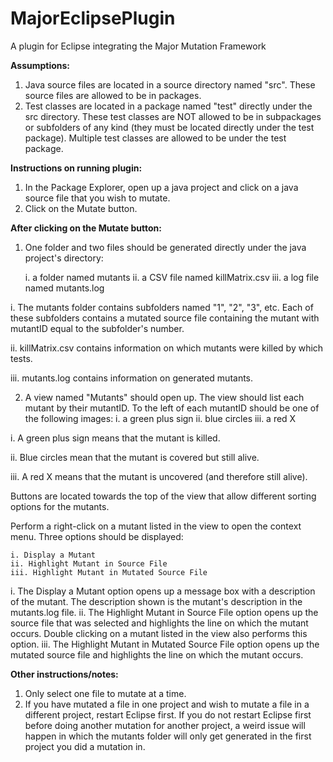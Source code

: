 # MajorEclipsePlugin
A plugin for Eclipse integrating the Major Mutation Framework

**Assumptions:**

1. Java source files are located in a source directory named &quot;src&quot;. These source files are allowed to be in packages.
2. Test classes are located in a package named &quot;test&quot; directly under the src directory. These test classes are NOT allowed to be in subpackages or subfolders of any kind (they must be located directly under the test package). Multiple test classes are allowed to be under the test package.

**Instructions on running plugin:**

1. In the Package Explorer, open up a java project and click on a java source file that you wish to mutate.
2. Click on the Mutate button.

**After clicking on the Mutate button:**

1. One folder and two files should be generated directly under the java project&#39;s directory:

	i. a folder named mutants
	ii. a CSV file named killMatrix.csv
	iii. a log file named mutants.log

i. The mutants folder contains subfolders named &quot;1&quot;, &quot;2&quot;, &quot;3&quot;, etc. Each of these subfolders contains a mutated source file containing the mutant with mutantID equal to the subfolder&#39;s number.

ii.   killMatrix.csv contains information on which mutants were killed by which tests.

iii.  mutants.log contains information on generated mutants.

2. A view named &quot;Mutants&quot; should open up. The view should list each mutant by their mutantID. To the left of each mutantID should be one of the following images:
	i. a green plus sign
 	ii. blue circles
	iii. a red X

i. A green plus sign means that the mutant is killed.

ii. Blue circles mean that the mutant is covered but still alive.

iii. A red X means that the mutant is uncovered (and therefore still alive).

Buttons are located towards the top of the view that allow different sorting options for the mutants.

Perform a right-click on a mutant listed in the view to open the context menu. Three options should be displayed:

	i. Display a Mutant
	ii. Highlight Mutant in Source File
	iii. Highlight Mutant in Mutated Source File

i. The Display a Mutant option opens up a message box with a description of the mutant. The description shown is the mutant&#39;s description in the mutants.log file.
ii. The Highlight Mutant in Source File option opens up the source file that was selected and highlights the line on which the mutant occurs. Double clicking on a mutant listed in the view also performs this option.
iii. The Highlight Mutant in Mutated Source File option opens up the mutated source file and highlights the line on which the mutant occurs.

**Other instructions/notes:**

1. Only select one file to mutate at a time.
2. If you have mutated a file in one project and wish to mutate a file in a different project, restart Eclipse first. If you do not restart Eclipse first before doing another mutation for another project, a weird issue will happen in which the mutants folder will only get generated in the first project you did a mutation in. 